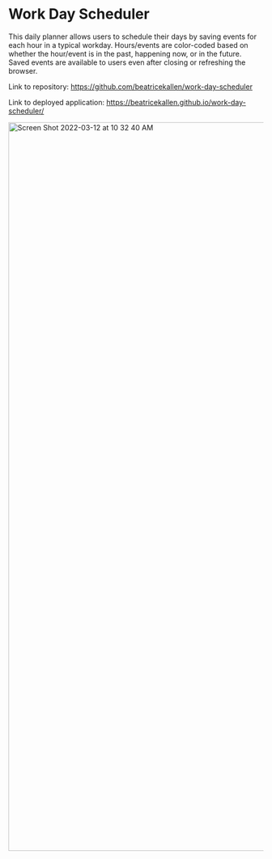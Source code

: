# Work Day Scheduler

This daily planner allows users to schedule their days by saving events for each hour in a typical workday. Hours/events are color-coded based on whether the hour/event is in the past, happening now, or in the future. Saved events are available to users even after closing or refreshing the browser.

Link to repository: https://github.com/beatricekallen/work-day-scheduler

Link to deployed application: https://beatricekallen.github.io/work-day-scheduler/

<img width="1440" alt="Screen Shot 2022-03-12 at 10 32 40 AM" src="https://user-images.githubusercontent.com/98243455/158032340-2054b9b9-0054-49b8-b1fd-c6f4ecb79ba1.png">
